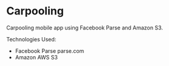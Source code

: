 Carpooling
==========

Carpooling mobile app using Facebook Parse and Amazon S3.


Technologies Used:
 - Facebook Parse parse.com
 - Amazon AWS S3
